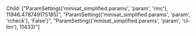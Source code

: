 Child: ["ParamSetting(('minisat_simplified.params', 'param', 'rinc'), 11946.478749175185)", "ParamSetting(('minisat_simplified.params', 'param', 'rcheck'), 'False')", "ParamSetting(('minisat_simplified.params', 'param', 'cl-lim'), 11433)"]